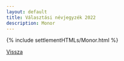 ```yaml
---
layout: default
title: Választási névjegyzék 2022
description: Monor
---
```


{% include settlementHTMLs/Monor.html %}

[Vissza](./)